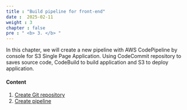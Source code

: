 ```yaml
---
title : "Build pipeline for front-end"
date :  2025-02-11
weight : 3
chapter : false
pre : " <b> 3. </b> "
---
```

In this chapter, we will create a new pipeline with AWS CodePipeline by console for S3 Single Page Application. Using CodeCommit repository to saves source code, CodeBuild to build application and S3 to deploy application.

#### Content

1. [Create Git repository](3-1-create-git-repo)
2. [Create pipeline](3-2-create-codepipeline)
